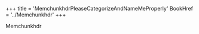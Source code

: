 +++
title = 'MemchunkhdrPleaseCategorizeAndNameMeProperly'
BookHref = '../Memchunkhdr'
+++

Memchunkhdr
